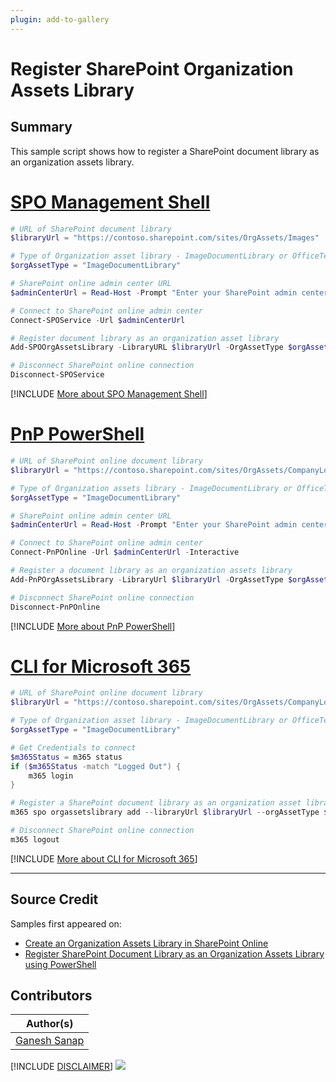 ```yaml
---
plugin: add-to-gallery
---
```


# Register SharePoint Organization Assets Library

## Summary

This sample script shows how to register a SharePoint document library as an organization assets library.

# [SPO Management Shell](#tab/spoms-ps)

```powershell
# URL of SharePoint document library
$libraryUrl = "https://contoso.sharepoint.com/sites/OrgAssets/Images"

# Type of Organization asset library - ImageDocumentLibrary or OfficeTemplateLibrary
$orgAssetType = "ImageDocumentLibrary"

# SharePoint online admin center URL
$adminCenterUrl = Read-Host -Prompt "Enter your SharePoint admin center site URL (e.g https://contoso-admin.sharepoint.com/)"

# Connect to SharePoint online admin center
Connect-SPOService -Url $adminCenterUrl

# Register document library as an organization asset library
Add-SPOOrgAssetsLibrary -LibraryURL $libraryUrl -OrgAssetType $orgAssetType

# Disconnect SharePoint online connection
Disconnect-SPOService
```

[!INCLUDE [More about SPO Management Shell](../../docfx/includes/MORE-SPOMS.md)]

# [PnP PowerShell](#tab/pnpps)

```powershell
# URL of SharePoint online document library
$libraryUrl = "https://contoso.sharepoint.com/sites/OrgAssets/CompanyLogos"

# Type of Organization assets library - ImageDocumentLibrary or OfficeTemplateLibrary
$orgAssetType = "ImageDocumentLibrary"

# SharePoint online admin center URL
$adminCenterUrl = Read-Host -Prompt "Enter your SharePoint admin center site URL (e.g https://contoso-admin.sharepoint.com/)"

# Connect to SharePoint online admin center
Connect-PnPOnline -Url $adminCenterUrl -Interactive

# Register a document library as an organization assets library
Add-PnPOrgAssetsLibrary -LibraryUrl $libraryUrl -OrgAssetType $orgAssetType

# Disconnect SharePoint online connection
Disconnect-PnPOnline
```

[!INCLUDE [More about PnP PowerShell](../../docfx/includes/MORE-PNPPS.md)]

# [CLI for Microsoft 365](#tab/cli-m365-ps)

```powershell
# URL of SharePoint online document library
$libraryUrl = "https://contoso.sharepoint.com/sites/OrgAssets/CompanyLogos"

# Type of Organization asset library - ImageDocumentLibrary or OfficeTemplateLibrary
$orgAssetType = "ImageDocumentLibrary"

# Get Credentials to connect
$m365Status = m365 status
if ($m365Status -match "Logged Out") {
    m365 login
}

# Register a SharePoint document library as an organization asset library
m365 spo orgassetslibrary add --libraryUrl $libraryUrl --orgAssetType $orgAssetType

# Disconnect SharePoint online connection
m365 logout
```

[!INCLUDE [More about CLI for Microsoft 365](../../docfx/includes/MORE-CLIM365.md)]

***

## Source Credit

Samples first appeared on:

- [Create an Organization Assets Library in SharePoint Online](https://ganeshsanapblogs.wordpress.com/2024/01/30/create-an-organization-assets-library-in-sharepoint-online/)
- [Register SharePoint Document Library as an Organization Assets Library using PowerShell](https://ganeshsanapblogs.wordpress.com/2024/02/03/register-sharepoint-document-library-as-an-organization-assets-library-using-powershell/)

## Contributors

| Author(s) |
|-----------|
| [Ganesh Sanap](https://ganeshsanapblogs.wordpress.com/) |

[!INCLUDE [DISCLAIMER](../../docfx/includes/DISCLAIMER.md)]
<img src="https://m365-visitor-stats.azurewebsites.net/script-samples/scripts/spo-register-org-assets-library" aria-hidden="true" />
